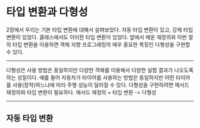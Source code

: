 # 타입 변환과 다형성

2장에서 우리는 기본 타입 변환에 대해서 살펴보았다. 자동 타입 변환이 있고, 강제 타입 변환이 있었다.
클래스에서도 이러한 타입 변환이 있었다. 앞에서 배운 재정의와 이번 절의 타입 변환을 이용하면 객체 지향 프로그래밍의 매우 중요한 
특징인 다형성을 구현할 수 있다.

---

다형성은 사용 방법은 동일하지만 다양한 객체를 이용해서 다양한 실험 결과가 나오도록 하는 성질이다. 예를 들어 자동차가 타이어를 사용하는 
방법은 동일하지만 어떤 타이어를 사용(장착)하느냐에 따라 주행 성능이 달라질 수 있다. 다형성을 구현하려면 메서드 재정의와 타입 변환이 필요하다.
매서드 재정의 + 타입 변환 -> 다형성

---
## 자동 타입 변환

